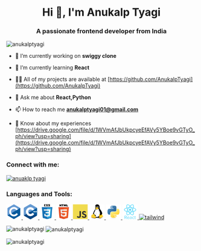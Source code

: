 <h1 align="center">Hi 👋, I'm Anukalp Tyagi</h1>
<h3 align="center">A passionate frontend developer from India</h3>

<p align="left"> <img src="https://komarev.com/ghpvc/?username=anukalptyagi&label=Profile%20views&color=0e75b6&style=flat" alt="anukalptyagi" /> </p>


- 🔭 I’m currently working on **swiggy clone**

- 🌱 I’m currently learning **React**

- 👨‍💻 All of my projects are available at [https://github.com/AnukalpTyagi](https://github.com/AnukalpTyagi)

- 💬 Ask me about **React,Python**

- 📫 How to reach me **anukalptyagi01@gmail.com**

- 📄 Know about my experiences [https://drive.google.com/file/d/1WVmAfJbUkpcyeEfAVy5YBoe9vGTyO_ph/view?usp=sharing](https://drive.google.com/file/d/1WVmAfJbUkpcyeEfAVy5YBoe9vGTyO_ph/view?usp=sharing)

<h3 align="left">Connect with me:</h3>
<p align="left">
<a href="https://www.linkedin.com/in/anukalp-tyagi-77a609277/" target="blank"><img align="center" src="https://raw.githubusercontent.com/rahuldkjain/github-profile-readme-generator/master/src/images/icons/Social/linked-in-alt.svg" alt="anuaklp tyagi" height="30" width="40" /></a>
</p>

<h3 align="left">Languages and Tools:</h3>
<p align="left"> <a href="https://www.cprogramming.com/" target="_blank" rel="noreferrer"> <img src="https://raw.githubusercontent.com/devicons/devicon/master/icons/c/c-original.svg" alt="c" width="40" height="40"/> </a> <a href="https://www.w3schools.com/cpp/" target="_blank" rel="noreferrer"> <img src="https://raw.githubusercontent.com/devicons/devicon/master/icons/cplusplus/cplusplus-original.svg" alt="cplusplus" width="40" height="40"/> </a> <a href="https://www.w3schools.com/css/" target="_blank" rel="noreferrer"> <img src="https://raw.githubusercontent.com/devicons/devicon/master/icons/css3/css3-original-wordmark.svg" alt="css3" width="40" height="40"/> </a> <a href="https://www.w3.org/html/" target="_blank" rel="noreferrer"> <img src="https://raw.githubusercontent.com/devicons/devicon/master/icons/html5/html5-original-wordmark.svg" alt="html5" width="40" height="40"/> </a> <a href="https://developer.mozilla.org/en-US/docs/Web/JavaScript" target="_blank" rel="noreferrer"> <img src="https://raw.githubusercontent.com/devicons/devicon/master/icons/javascript/javascript-original.svg" alt="javascript" width="40" height="40"/> </a> <a href="https://www.linux.org/" target="_blank" rel="noreferrer"> <img src="https://raw.githubusercontent.com/devicons/devicon/master/icons/linux/linux-original.svg" alt="linux" width="40" height="40"/> </a> <a href="https://www.python.org" target="_blank" rel="noreferrer"> <img src="https://raw.githubusercontent.com/devicons/devicon/master/icons/python/python-original.svg" alt="python" width="40" height="40"/> </a> <a href="https://reactjs.org/" target="_blank" rel="noreferrer"> <img src="https://raw.githubusercontent.com/devicons/devicon/master/icons/react/react-original-wordmark.svg" alt="react" width="40" height="40"/> </a> <a href="https://tailwindcss.com/" target="_blank" rel="noreferrer"> <img src="https://www.vectorlogo.zone/logos/tailwindcss/tailwindcss-icon.svg" alt="tailwind" width="40" height="40"/> </a> </p>

<p><img align="left" src="https://github-readme-stats.vercel.app/api/top-langs?username=anukalptyagi&show_icons=true&locale=en&layout=compact" alt="anukalptyagi" /></p>

<p>&nbsp;<img align="center" src="https://github-readme-stats.vercel.app/api?username=anukalptyagi&show_icons=true&locale=en" alt="anukalptyagi" /></p>

<p><img align="center" src="https://github-readme-streak-stats.herokuapp.com/?user=anukalptyagi&" alt="anukalptyagi" /></p>
